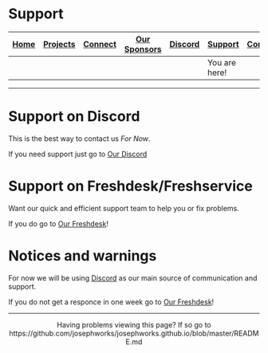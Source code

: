 # Support
| [Home](README.md) | [Projects](PROJECTS.md) | [Connect](CONNECT.md) | [Our Sponsors](SPONSORS.md) | [Discord](DISCORD.md) | [Support](SUPPORT.md) | [Contribute](CONTRIBUTE.md) | [Our GitHub](http://github.com/josephworks) |
|-------------------|-------------------------|-----------------------|-----------------------------|-----------------------|-----------------------|-----------------------------|--------------------------------------|
|||||| You are here!     |                         |                       |                             |                       |                       |                             |                                      |
------
# Support on Discord
This is the best way to contact us *For Now*.

If you need support just go to [Our Discord](DISCORD.md)

# Support on Freshdesk/Freshservice
Want our quick and efficient support team to help you or fix problems.

If you do go to [Our Freshdesk](https://josephworks.freshservice.com/support/home)!

# Notices and warnings
For now we will be using [Discord](https://discordapp.com/) as our main source of communication and support.

If you do not get a responce in one week go to [Our Freshdesk](https://josephworks.freshservice.com/support/home)!

------
<p align="center">Having problems viewing this page? If so go to https://github.com/josephworks/josephworks.github.io/blob/master/README.md </p>
